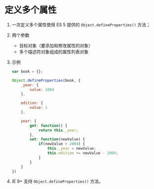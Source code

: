 # 定义多个属性
1. 一次定义多个属性使用 ES 5 提供的 `Object.defineProperties()` 方法；

2. 两个参数
    * 目标对象（要添加和修改属性的对象）
    * 多个描述符对象组成的属性列表对象

3. 示例
    ```javascript
    var book = {};

    Object.defineProperties(book, {
        _year: {
            value: 2004
        },

        edition: {
            value: 1
        },

        year: {
            get: function() {
                return this._year;
            },
            set: function(newValue) {
                if(newValue > 2004) {
                    this._year = newValue;
                    this.edition += newValue - 2004;
                }
            }
        }
    })
    ```

4. IE 9+ 支持 `Object.defineProperties()` 方法。
